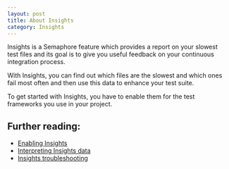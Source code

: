 ```yaml
---
layout: post
title: About Insights
category: Insights
---
```


Insights is a Semaphore feature which provides a report on your slowest test
files and its goal is to give you useful feedback on your continuous
integration process.

With Insights, you can find out which files are the slowest and which ones
fail most often and then use this data to enhance your test suite.

To get started with Insights, you have to enable them for the test frameworks
you use in your project.

## Further reading:
- [Enabling Insights](/docs/insights/enabling-insights.html)
- [Interpreting Insights data](/docs/insights/interpreting-insights-data.html)
- [Insights troubleshooting](/docs/insights/insights-troubleshooting.html)
